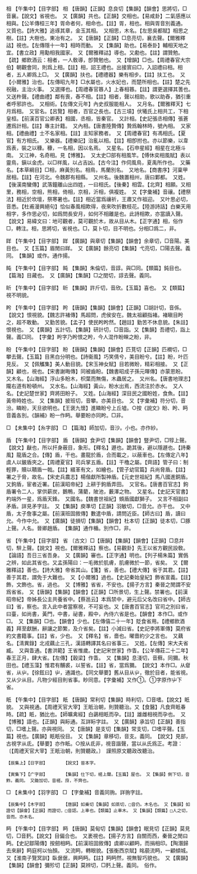 <!-- { "loadSidebar": true } -->
相	【午集中】【目字部】	相	【唐韻】【正韻】息良切【集韻】【韻會】思將切，□音襄。【說文】省視也。　又【廣韻】共也。【正韻】交相也。【易咸卦】二氣感應以相與。【公羊傳桓三年】胥命者何，相命也。【註】胥，相也。相與胥音別義通。　又質也。【詩大雅】追琢其章，金玉其相。　又相思，木名。【左思吳都賦】相思之樹。【註】大樹也。東冶有之。　又【唐韻】【正韻】□息亮切，襄去聲。【爾雅釋詁】視也。【左傳隱十一年】相時而動。　又【集韻】助也。【易泰卦】輔相天地之宜。【書立政】用勱相我國家。　又【爾雅釋詁】導也。又勴也。【註】謂贊勉。【疏】鄉飲酒云：相者，一人敎導，卽贊勉也。　又【增韻】□也。【周禮春官大宗伯】朝觀會同，則爲上相。【註】相，詔王禮也。出接賔曰□，入詔禮曰相。相者，五人卿爲上□。　又【廣韻】扶也。【禮禮器】樂有相步。【註】扶工也。　又【小爾雅】治也。【左傳昭九年】□水屬也，火水妃也，而楚所相也。【註】楚之先祝融，主治火事。　又選擇也。【周禮春官簭人】上春相簭。【註】謂更選擇其蓍也。　又送杵聲。【禮曲禮】鄰有喪，舂不相。【註】相者，聲以相助，歌以助舂，猶引重者呼邪許也。　又相術。【左傳文元年】內史叔服能相人。　又月名。【爾雅釋天】七月爲相。　又官名。【呂覽】相者，百官之長也。【古三墳】伏犧氏上相共工，下相皇桓。【前漢百官公卿表】相國，丞相，皆秦官。　又計相。【史記張丞相傳】張蒼遷爲計相。【註】專主計籍。　又內相。【唐書陸贄傳】贄爲翰林時，號內相。　又家相。【禮曲禮】士不名家相。【註】主知家務者。　又【周禮春官】有馮相氏。【夏官】有方相氏。　又樂器。【禮樂記】治亂以相。【註】相卽拊也。亦以節樂，以韋爲表，裝之以穅。穅，一名相，因以名焉。　又星名。【石申星經】相星在北極斗南。　又江神，名奇相。見【博雅】。　又太史□部有相風竿。【傅休奕相風賦】表以靈鳥，鎭以金虎。以□祥風，以占吉凶。【古今注】作伺風鳥，夏禹所作也。　又藥名。【本草綱目】□相，麻黃別名。相鳥，馬蘭別名。　又地名。【商書序】河稟甲居相。【註】在河北。令魏郡有相縣。　又州名。後魏置相州，唐曰鄴都。　又姓。【後漢南蠻傳】武落鐘離山出四姓，一曰相氏。【後秦】相雲。【北齊】相願。又相里，務相，空相，熊相，倚相，京相，沂相，俱複姓。　又【字彙補】音禳。【禮祭法】相近於坎壇，祭寒暑也。【註】相近當爲禳祈，王肅又作祖迎。　又叶思必切，音悉。【杜甫漫興絕句】恰似春風相欺得，夜來吹折數枝花。【陸游詩話】白樂天用相字，多作思必切，如爲問長安月，如何不相離是也。此詩相欺，亦當讀入聲。　【說文】易緯文曰：地可觀者，莫可觀於木，故从目从木。【正字通】相，俗作□，轉注。相，思將切，省視也。□，莫卜切，目不明也。分相□爲二，非。

眻	【午集中】【目字部】	眻	【廣韻】與章切【集韻】【韻會】余章切，□音陽。美目也。　又【玉篇】眉閒曰眻。　又【廣韻】餘亮切【集韻】弋亮切，□陽去聲。義同。　【集韻】或作。通作揚。

盹	【午集中】【目字部】	盹	【集韻】朱倫切，音諄。與□同。【類篇】鈍目也。【篇海】目藏也。　又【廣韻】【集韻】□之閏切，諄去聲。義同。

盺	【午集中】【目字部】	盺	【集韻】許斤切，音欣。【玉篇】喜也。　又【類篇】視不明貌。

盻	【午集中】【目字部】	盻	【唐韻】【集韻】【韻會】【正韻】□胡計切，音係。【說文】恨視貌。【魏志許褚傳】馬超問，虎侯安在。魏太祖顧指褚。褚瞋目盻之，超不敢動。　又勤苦貌。【孟子】使民盻盻然。【趙註】勤苦不休息貌。【朱註】恨視也。　又【廣韻】五計切。【集韻】研計切，□音詣。又【集韻】吾禮切，詣上聲。義□同。　【字彙】盻字乃盻恨之盻，今人混作盼睞之盼，非。

盼	【午集中】【目字部】	盼	【唐韻】【集韻】【韻會】匹莧切【正韻】匹襉切，□攀去聲。【玉篇】目黑白分明也。【詩衞風】巧笑倩兮，美目盼兮。【註】盼，叶匹見反。　又【佩觿集】美人動目貌。【宋玉神女賦】目若微盼，精彩相接。　又【正韻】顧也，視也。【宋書謝晦傳】同被齒盼。【魏書昭成子孫元暉傳】亦蒙恩盼。　又木名。【山海經】浮山多盼木，枳葉而無傷，木蟲居之。　又州名。【唐書地理志】隴右道有盼頓州。　又水名。【山海經】黃山，盼水出焉，西流注於赤水。　又人名。【史記楚世家】齊將田盼子。　又姓。【山海經】深目民之國盼姓，食魚。【註】黃帝時姓也。　又【集韻】披班切，音攀。亦美目也。　又【字彙補】符分切，音汾。瞵盼，天旦欲明也。【王褒九懷】進瞵盼兮上丘墟。○按《說文》盼、盻、眄音義各別。《韻補》盼一作眄。舉要盼亦同盻。□非。

□	【未集中】【糸字部】	□	【篇海】師加切，音沙。小也。亦作紗。

盾	【午集中】【目字部】	盾	【唐韻】食尹切【集韻】【韻會】豎尹切，□犉上聲。【說文】瞂也，所以扞身蔽目，象形。【釋名】遯也。跪其後，避以隱遯也。【詩秦風】龍盾之合。【傳】盾，干也。畫龍於盾，合而載之，以蔽車也。【左傳定八年】虞人以鈹盾夾之。【周禮夏官】司兵掌五盾。【註】干櫓之屬。【齊語】管子曰：制輕罪，贖以鞼盾一戟。【註】綴革有文，如繪也。【管子幼官篇】兵尚脅盾。【註】署之于脅，故名。【宋史兵農志】楊偕獻所製神盾。【元史世祖紀】馬八國進銅盾。　又鉤盾，宦者近署。【前漢昭帝紀】上耕于鉤盾弄田。　又官名。【唐書百官志】鉤盾署令二人，掌供薪炭，鵝鴨，蒲藺，陂池，藪澤之物。　又星名。【史記天官書】杓端外一星，爲盾天鋒。　又國名。【魏書世祖紀】頞盾國獻獅子。　又言不相副曰矛盾。詳見矛字註。　又【集韻】庾準切【正韻】羽敏切，□音允。亦干也。　又中盾，太子詹事之屬。【前漢班固敘傳】數遣中盾，請問近臣。【師古曰】盾，讀曰允。今作中允。　又【廣韻】徒損切【集韻】【韻會】杜本切【正韻】徒本切，□豚上聲。人名。晉卿趙盾。　【集韻】通作楯。別作□，非。

省	【午集中】【目字部】	省	〔古文〕□【唐韻】【集韻】【韻會】【正韻】□息幷切，騂上聲。【說文】視也。【爾雅釋詁】察也。【易觀卦】先王以省方觀民設敎。【論語】吾日三省吾身。　又【廣韻】審也。【正字通】明也。【列子楊朱篇】實僞之辨，如此其省也。又孟孫陽曰：一毛微於肌膚，肌膚微於一節，省矣。　又【爾雅釋詁】善也。【詩大雅】帝省其山。【箋】省，善也。【禮大傳】省于其君。【註】善于其君，謂免于大難也。　又【小爾雅】過也。【史記秦始皇紀】飾省宣義。【註】飾，文飾也。省，過也。　又【博雅】省省，不安也。【揚子方言】秦晉之閒謂不安爲省省。　又【唐韻】【集韻】【韻會】【正韻】□所景切，生上聲。禁署也。【前漢昭帝紀】帝姊長公主共養省中。【蔡邕云】本爲禁中，避元后父名改曰省中。【師古曰】省，察也。言入此中者當察視，不可妄也。又【唐書百官志】官司之別曰省，曰臺，如尚書，黃門，中書，祕書，殿中，內侍六省是也。【韻會】本作□。或作□。　又【集韻】□也。【韻會】少也。【左傳僖二十一年】貶食省用。【禮鄉飲酒義】拜至獻酬，辭讓之節繁，及介省矣。【註】小減曰省。【史記李將軍傳】莫府省約文書籍事。【註】省，少也。　又【釋名】省，嗇也。曜嗇約少之言也。　又藕名。【淸異錄】北戎藕止三孔，漢語轉譯其名曰省事三。　又姓。【左傳】宋大夫省臧。　又與眚通。【書洪範】王省惟歲。【史記宋世家】作眚。【公羊傳莊二十二年】春王正月，肆大省。【左傳】【穀梁】作眚。　又【集韻】息淺切，音蘚。同獮。秋田也。【禮玉藻】惟君有黼裘，以誓省。【註】省，當爲獮。　【說文】本作□。从睂省，从屮。【徐鉉曰】屮，通識也。【同文舉要】舊从目从屮，徹於目者，能省視。又从少从目。凡物少經目則省事。眇同意。【字彙補】又作①。①字原作屮下省。

眂	【午集中】【目字部】	眂	【唐韻】常利切【集韻】時利切，□音嗜。【說文】眂貌。　又與視通。【周禮天官大宰】王眂治朝，則贊聽治。又【食醫】凡食齊眂春時。【疏】眂，猶比也。【師曠禽經】白鷁相眂而孕。【註】雄雌相視而孕也。　又【博雅】語也。【正韻】與眎通。互詳眎字註。　又【廣韻】承旨切【正韻】善指切，□嗜上聲。亦與視同。　又【唐韻】是支切【集韻】常支切，□嗜平聲。【玉篇】視也。【廣韻】眂眂役目。　又【集韻】章移切，音支。義同。　【說文】見部，古視字从氐。【舉要】亦作眡。○按从氐非，視音諧聲，當以从氏爲正。考證：〔【周禮天官大宰】王眂治朝，則贊聽政。〕　謹照原文聽政改聽治。 

	【辰集上】【日字部】		【說文】晉本字。

	【寅集下】【广字部】		【集韻】仕下切，槎上聲。【玉篇】屋也。　又【集韻】側下切，音鮓。義同。　又鋤加切，音槎。庌，不齊也。

□	【未集中】【羽字部】	□	【字彙補】音義同翑。詳翑字註。

	【辰集中】【木字部】		【唐韻】如乗切【集韻】如蒸切，□音仍。木名也。　又【集韻】如證切【韻會】【正韻】而證切，□音認。上車也。【類篇】止車木。　又【集韻】【類篇】□人之切，音而。亦木名。

眄	【午集中】【目字部】	眄	【唐韻】莫甸切【集韻】【韻會】眠見切【正韻】莫見切，□音麫。【說文】目偏合也。　又袤視也。【揚子方言】自關而西，秦晉之閒曰眄。【史記鄒陽傳】按劒相眄。【前漢班固敘傳】虞卿以顧眄，而捐相印。【陶潛歸去來辭】眄庭柯以怡顏。　又流眄，轉眼貌。【張衡西京賦】眳藐流眄，一顧傾城。　又【淮南子覽冥訓】臥倨倨，興眄眄。【註】眄眄然，視無智巧貌也。　又【廣韻】【集韻】【韻會】彌殄切【正韻】莫辨切，□麫上聲。義同。　俗作。


